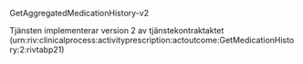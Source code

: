 GetAggregatedMedicationHistory-v2

Tjänsten implementerar version 2 av tjänstekontraktaktet (urn:riv:clinicalprocess:activityprescription:actoutcome:GetMedicationHistory:2:rivtabp21)
